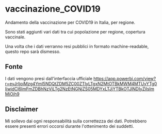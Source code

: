 # vaccinazione_COVID19
Andamento della vaccinazione per COVID19 in Italia, per regione. 

Sono stati aggiunti vari dati tra cui popolazione per regione, copertura vaccinale.

Una volta che i dati verranno resi pubblici in formato machine-readable, questo repo sarà dismesso.

## Fonte

I dati vengono presi dall'interfaccia ufficiale https://app.powerbi.com/view?r=eyJrIjoiMzg4YmI5NDQtZDM5ZC00ZTIyLTgxN2MtOTBkMWM4MTUyYTg0IiwidCI6ImFmZDBhNzVjLTg2NzEtNGNjZS05MDYxLTJjYTBkOTJlNDIyZiIsImMiOjh9


## Disclaimer
Mi sollevo dai ogni responsabilità sulla correttezza dei dati. Potrebbero essere presenti errori occorsi durante l'ottenimento dei suddetti.
